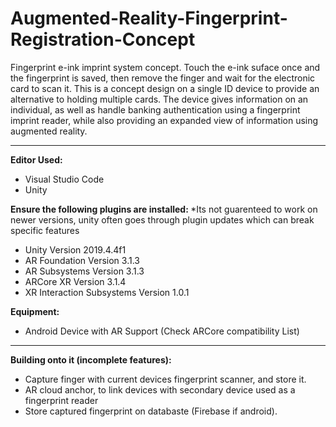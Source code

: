# Augmented-Reality-Fingerprint-Registration-Concept

Fingerprint e-ink imprint system concept. Touch the e-ink suface once and the fingerprint is saved, then remove the finger and wait for the electronic card to scan it.
This is a concept design on a single ID device to provide an alternative to holding multiple cards. The device gives information on an individual, as well as handle banking authentication using a fingerprint imprint reader, while also providing an expanded view of information using augmented reality.

<hr>

<strong> Editor Used:  </strong>
<ul>
 	<li> Visual Studio Code </li>
 	<li> Unity </li>
</ul>

<strong>  Ensure the following plugins are installed:  </strong>
*Its not guarenteed to work on newer versions, unity often goes through plugin updates which can break specific features
<ul>
  <li> Unity Version 2019.4.4f1 </li>
  <li> AR Foundation Version 3.1.3 </li>
  <li> AR Subsystems  Version 3.1.3 </li>
  <li> ARCore XR  Version 3.1.4 </li>
  <li> XR Interaction Subsystems Version 1.0.1  </li>
</ul>

<strong> Equipment: </strong>
<ul>
 	<li> Android Device with AR Support (Check ARCore compatibility List) </li>
</ul>

<hr>

<strong> Building onto it (incomplete features): </strong>
<ul>
 <li> Capture finger with current devices fingerprint scanner, and store it. </li>
 <li> AR cloud anchor, to link devices with secondary device used as a fingerprint reader </li>
 <li> Store captured fingerprint on databaste (Firebase if android). </li>
</ul>

